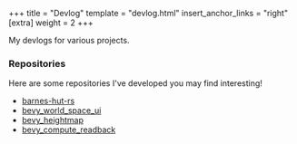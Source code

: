 +++
title = "Devlog"
template = "devlog.html"
insert_anchor_links = "right"
[extra]
weight = 2
+++

My devlogs for various projects.

### Repositories

Here are some repositories I've developed you may find interesting!

* [barnes-hut-rs](https://github.com/Katsutoshii/barnes-hut-rs)
* [bevy_world_space_ui](https://github.com/Katsutoshii/bevy_world_space_ui)
* [bevy_heightmap](https://github.com/Katsutoshii/bevy_heightmap)
* [bevy_compute_readback](https://github.com/Katsutoshii/bevy_compute_readback)
